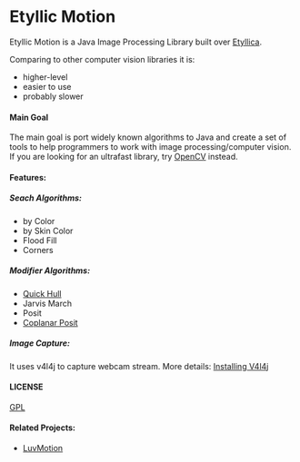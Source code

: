 Etyllic Motion
==============

Etyllic Motion is a Java Image Processing Library built over [Etyllica](https://github.com/yuripourre/etyllica/). 

Comparing to other computer vision libraries it is:

- higher-level
- easier to use 
- probably slower

#### Main Goal
The main goal is port widely known algorithms to Java and create a set of tools to help programmers to work with image processing/computer vision. If you are looking for an ultrafast library, try [OpenCV](http://opencv.org/) instead.


#### Features:

##### Seach Algorithms: 
- by Color
- by Skin Color
- Flood Fill
- Corners

##### Modifier Algorithms:
- [Quick Hull](https://github.com/yuripourre/etyllic-motion/wiki/Quick%20Hull)
- Jarvis March
- Posit
- [Coplanar Posit](https://github.com/yuripourre/etyllic-motion/wiki/Coplanar-Posit)

##### Image Capture: 

It uses v4l4j to capture webcam stream. More details: [Installing V4l4j](https://github.com/yuripourre/etyllic-motion/wiki/Installing-V4l4j)

#### LICENSE
[GPL](https://www.gnu.org/copyleft/gpl.html)

#### Related Projects:
- [LuvMotion](https://github.com/yuripourre/luvmotion/)
